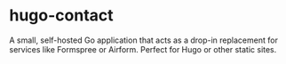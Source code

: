 # hugo-contact

A small, self-hosted Go application that acts as a drop-in replacement for services like Formspree or Airform. Perfect for Hugo or other static sites.